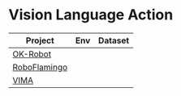 # Vision Language Action

| Project                                                      | Env  | Dataset |
| ------------------------------------------------------------ | ---- | ------- |
| [OK-Robot](https://github.com/Evan-wyl/Robot-Learning/blob/master/codes/VLA/OK-Robot.md) |      |         |
| [RoboFlamingo](https://roboflamingo.github.io/)              |      |         |
| [VIMA](https://vimalabs.github.io/)                          |      |         |

